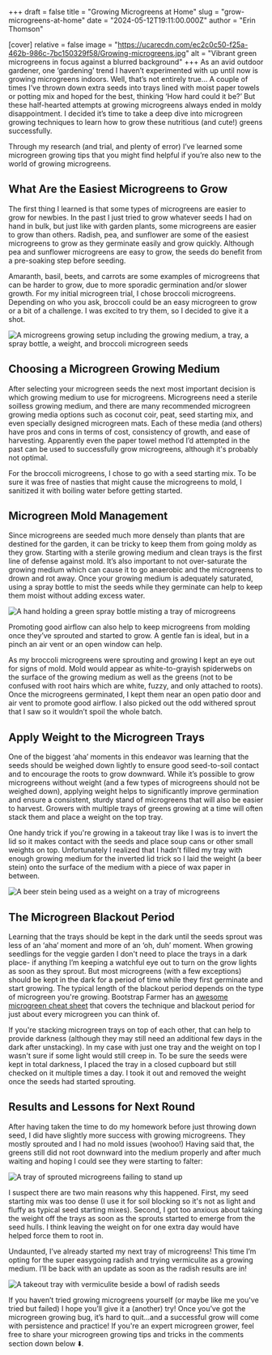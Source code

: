 +++
draft = false
title = "Growing Microgreens at Home"
slug = "grow-microgreens-at-home"
date = "2024-05-12T19:11:00.000Z"
author = "Erin Thomson"

[cover]
relative = false
image = "https://ucarecdn.com/ec2c0c50-f25a-462b-986c-7bc150329f58/Growing-microgreens.jpg"
alt = "Vibrant green microgreens in focus against a blurred background"
+++
As an avid outdoor gardener, one ‘gardening’ trend I haven’t experimented with up until now is growing microgreens indoors. Well, that’s not entirely true… A couple of times I’ve thrown down extra seeds into trays lined with moist paper towels or potting mix and hoped for the best, thinking  ‘How hard could it be?’ But these half-hearted attempts at growing microgreens always ended in moldy disappointment. I decided it’s time to take a deep dive into microgreen growing techniques to learn how to grow these nutritious (and cute!) greens successfully.

Through my research (and trial, and plenty of error) I’ve learned some microgreen growing tips that you might find helpful if you’re also new to the world of growing microgreens.

## What Are the Easiest Microgreens to Grow

The first thing I learned is that some types of microgreens are easier to grow for newbies. In the past I just tried to grow whatever seeds I had on hand in bulk, but just like with garden plants, some microgreens are easier to grow than others. Radish, pea, and sunflower are some of the easiest microgreens to grow as they germinate easily and grow quickly. Although pea and sunflower microgreens are easy to grow, the seeds do benefit from a pre-soaking step before seeding.

Amaranth, basil, beets, and carrots are some examples of microgreens that can be harder to grow, due to more sporadic germination and/or slower growth. For my initial microgreen trial, I chose broccoli microgreens. Depending on who you ask, broccoli could be an easy microgreen to grow or a bit of a challenge. I was excited to try them, so I decided to give it a shot.

![A microgreens growing setup including the growing medium, a tray, a spray bottle, a weight, and broccoli microgreen seeds](https://ucarecdn.com/d8cc2beb-9b4b-4e70-958e-5d1b53679cbf/Microgreens-setup-Planter.jpg)

## Choosing a Microgreen Growing Medium

After selecting your microgreen seeds the next most important decision is which growing medium  to use for microgreens. Microgreens need a sterile soilless growing medium, and there are many recommended microgreen growing media options such as coconut coir, peat, seed starting mix, and even specially designed microgreen mats. Each of these media (and others) have pros and cons in terms of cost, consistency of growth, and ease of harvesting. Apparently even the paper towel method I’d attempted in the past can be used to successfully grow microgreens, although it's probably not optimal.

For the broccoli microgreens, I chose to go with a seed starting mix. To be sure it was free of nasties that might cause the microgreens to mold, I sanitized it with boiling water before getting started.

## Microgreen Mold Management

Since microgreens are seeded much more densely than plants that are destined for the garden, it can be tricky to keep them from going moldy as they grow. Starting with a sterile growing medium and clean trays is the first line of defense against mold. It’s also important to not over-saturate the growing medium which can cause it to go anaerobic and the microgreens to drown and rot away. Once your growing medium is adequately saturated, using a spray bottle to mist the seeds while they germinate can help to keep them moist without adding excess water.

![A hand holding a green spray bottle misting a tray of microgreens](https://ucarecdn.com/83019a39-1078-4302-baf1-f15ea50bd4ac/Misting-microgreens-Planter.jpg)

Promoting good airflow can also help to keep microgreens from molding once they’ve sprouted and started to grow. A gentle fan is ideal, but in a pinch an air vent or an open window can help.

As my broccoli microgreens were sprouting and growing I kept an eye out for signs of mold. Mold would appear as white-to-grayish spiderwebs on the surface of the growing medium as well as the greens (not to be confused with root hairs which are white, fuzzy, and only attached to roots). Once the microgreens germinated, I kept them near an open patio door and air vent to promote good airflow. I also picked out the odd withered sprout that I saw so it wouldn’t spoil the whole batch.

## Apply Weight to the Microgreen Trays

One of the biggest ‘aha’ moments in this endeavor was learning that the seeds should be weighed down lightly to ensure good seed-to-soil contact and to encourage the roots to grow downward. While it’s possible to grow microgreens without weight (and a few types of microgreens should not be weighed down), applying weight helps to significantly improve germination and ensure a consistent, sturdy stand of microgreens that will also be easier to harvest. Growers with multiple trays of greens growing at a time will often stack them and place a weight on the top tray.

One handy trick if you're growing in a takeout tray like I was is to invert the lid so it makes contact with the seeds and place soup cans or other small weights on top. Unfortunately I realized that I hadn’t filled my tray with enough growing medium for the inverted lid trick so I laid the weight (a beer stein) onto the surface of the medium with a piece of wax paper in between.

![A beer stein being used as a weight on a tray of microgreens](https://ucarecdn.com/624ee3c8-36a2-475e-8e13-bb273d3b2a16/Microgreen-weight-Planter.jpg)

## The Microgreen Blackout Period

Learning that the trays should be kept in the dark until the seeds sprout was less of an ‘aha’ moment and more of an ‘oh, duh’ moment. When growing seedlings for the veggie garden I don't need to place the trays in a dark place- if anything I’m keeping a watchful eye out to turn on the grow lights as soon as they sprout. But most microgreens (with a few exceptions) should be kept in the dark for a period of time while they first germinate and start growing. The typical length of the blackout period depends on the type of microgreen you're growing. Bootstrap Farmer has an [awesome microgreen cheat sheet](https://cdn.shopify.com/s/files/1/1338/7937/files/Bootstrap_Farmer_Ultimate_Microgreen_CheatsheetPrintable.pdf?v=1623185926) that covers the technique and blackout period for just about every microgreen you can think of.

If you're stacking microgreen trays on top of each other, that can help to provide darkness (although they may still need an additional few days in the dark after unstacking). In my case with just one tray and the weight on top I wasn't sure if some light would still creep in. To be sure the seeds were kept in total darkness, I placed the tray in a closed cupboard but still checked on it multiple times a day. I took it out and removed the weight once the seeds had started sprouting.

## Results and Lessons for Next Round

After having taken the time to do my homework before just throwing down seed, I did have slightly more success with growing microgreens. They mostly sprouted and I had no mold issues (woohoo!) Having said that, the greens still did not root downward into the medium properly and after much waiting and hoping I could see they were starting to falter:

![A tray of sprouted microgreens failing to stand up](https://ucarecdn.com/e9fcb692-46c9-46ac-8327-598eb17f2c84/Microgreens-result-Planter.jpg)

I suspect there are two main reasons why this happened. First, my seed starting mix was too dense (I use it for soil blocking so it's not as light and fluffy as typical seed starting mixes). Second, I got too anxious about taking the weight off the trays as soon as the sprouts started to emerge from the seed hulls. I think leaving the weight on for one extra day would have helped force them to root in.

Undaunted, I’ve already started my next tray of microgreens! This time I’m opting for the super easygoing radish and trying vermiculite as a growing medium. I’ll be back with an update as soon as the radish results are in!

![A takeout tray with vermiculite beside a bowl of radish seeds](https://ucarecdn.com/0dbd40a1-a065-4305-bbd0-2b7167723aba/Radish-microgreens-Planter.jpg)

If you haven’t tried growing microgreens yourself (or maybe like me you've tried but failed) I hope you’ll give it a (another) try! Once you’ve got the microgreen growing bug, it’s hard to quit...and a successful grow will come with persistence and practice! If you're an expert microgreen grower, feel free to share your microgreen growing tips and tricks in the comments section down below ⬇️.
